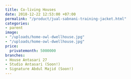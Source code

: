 ```yaml
---
title: Co-living Houses
date: 2018-12-22 12:53:00 +07:00
permalink: "/product/jual-sabnani-training-jacket.html"
categories:
- parent
image:
- "/uploads/home-owl-dwellhouse.jpg"
- "/uploads/home-owl-dwellhouse.jpg"
price:
  privatemonth: 5000000
branches:
- House Antasari 27
- Studio Antasari (Soon!)
- Signature Abdul Majid (Soon!)
---
```


